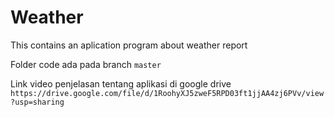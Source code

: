 # Weather
This contains an aplication program about weather report

Folder code ada pada branch `master`

Link video penjelasan tentang aplikasi di google drive `https://drive.google.com/file/d/1RoohyXJ5zweF5RPD03ft1jjAA4zj6PVv/view?usp=sharing`
